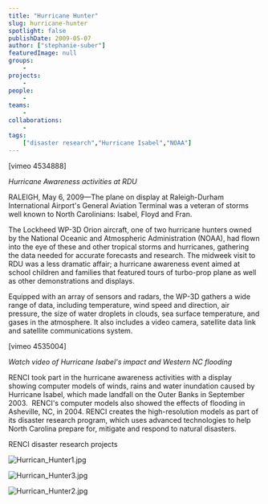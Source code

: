 ```yaml
---
title: "Hurricane Hunter"
slug: hurricane-hunter
spotlight: false
publishDate: 2009-05-07
author: ["stephanie-suber"]
featuredImage: null
groups:
    - 
projects:
    - 
people:
    - 
teams: 
    - 
collaborations:
    - 
tags:
    ["disaster research","Hurricane Isabel","NOAA"]
---
```

<p>[vimeo 4534888]</p>
<p><em>Hurricane Awareness activities at RDU</em></p>
<p>RALEIGH, May 6, 2009—The plane on display at Raleigh-Durham International Airport's General Aviation Terminal was a veteran of storms well known to North Carolinians: Isabel, Floyd and Fran.</p>
<p>The Lockheed WP-3D Orion aircraft, one of two hurricane hunters owned by the National Oceanic and Atmospheric Administration (NOAA), had flown into the eye of these and other tropical storms and hurricanes, gathering the data needed for accurate forecasts and research. The midweek visit to RDU was a less dramatic affair; a hurricane awareness event aimed at school children and families that featured tours of turbo-prop plane as well as other demonstrations and displays.</p>
<p>Equipped with an array of sensors and radars, the WP-3D gathers a wide range of data, including temperature, wind speed and direction, air pressure, the size of water droplets in clouds, sea surface temperature, and gases in the atmosphere. It also includes a video camera, satellite data link and satellite communications system.</p>
<p>[vimeo 4535004]</p>
<p><em>Watch video of Hurricane Isabel's impact and Western NC flooding</em></p>
<p>RENCI took part in the hurricane awareness activities with a display showing computer models of winds, rains and water inundation caused by Hurricane Isabel, which made landfall on the Outer Banks in September 2003.  RENCI's computer models also showed the effects of flooding in Asheville, NC, in 2004. RENCI creates the high-resolution models as part of its disaster research program, which uses advanced technologies to help North Carolina prepare for, mitigate and respond to natural disasters.</p>
<p>RENCI disaster research projects</p>
<p><img src="http://farm4.static.flickr.com/3375/3511325876_3c3ee3991f.jpg" alt="Hurrican_Hunter1.jpg" /></p>
<p><img src="http://farm4.static.flickr.com/3094/3511326098_09da82cc16.jpg" alt="Hurrican_Hunter3.jpg" /></p>
<p><img src="http://farm4.static.flickr.com/3641/3510517335_d172f69e15.jpg" alt="Hurrican_Hunter2.jpg" /></p>

